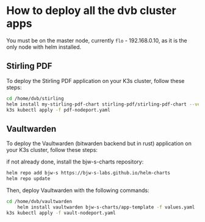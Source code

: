 # How to deploy all the dvb cluster apps

You must be on the master node, currently `flo` - 192.168.0.10, as it is the only node with helm installed.

## Stirling PDF 

To deploy the Stirling PDF application on your K3s cluster, follow these steps:

```bash
cd /home/dvb/stirling
helm install my-stirling-pdf-chart stirling-pdf/stirling-pdf-chart --version 1.10.00
k3s kubectl apply -f pdf-nodeport.yaml
```

## Vaultwarden 

To deploy the Vaultwarden (bitwarden backend but in rust) application on your K3s cluster, follow these steps:

if not already done, install the bjw-s-charts repository:
```bash
helm repo add bjw-s https://bjw-s-labs.github.io/helm-charts
helm repo update
```
Then, deploy Vaultwarden with the following commands:

```bash
cd /home/dvb/vaultwarden
    helm install vaultwarden bjw-s-charts/app-template -f values.yaml
k3s kubectl apply -f vault-nodeport.yaml
```
